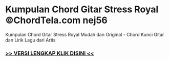 
 # Kumpulan Chord Gitar Stress Royal ©ChordTela.com nej56


Kumpulan Chord Gitar Stress Royal Mudah dan Original - Chord Kunci Gitar dan Lirik Lagu dari Artis

###  <a href="https://shortlighzx.web.app?sq=Kumpulan Chord Gitar Stress Royal ©ChordTela.com"> >> VERSI LENGKAP KLIK DISINI << </a>
